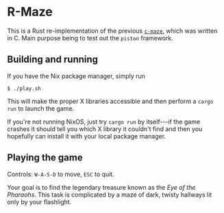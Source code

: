 R-Maze
======

This is a Rust re-implementation of the previous
[`c-maze`](https://github.com/octalsrc/c-maze), which was written in
C.  Main purpose being to test out the `piston` framework.

Building and running
--------------------

If you have the Nix package manager, simply run

    $ ./play.sh

This will make the proper X libraries accessible and then perform a
`cargo run` to launch the game.

If you're not running NixOS, just try `cargo run` by itself---if the
game crashes it should tell you which X library it couldn't find and
then you hopefully can install it with your local package manager.

Playing the game
----------------

Controls: `W-A-S-D` to move, `ESC` to quit.

Your goal is to find the legendary treasure known as the *Eye of the
Pharaohs*.  This task is complicated by a maze of dark, twisty
hallways lit only by your flashlight.
